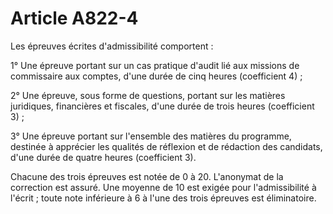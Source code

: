 # Article A822-4

Les épreuves écrites d'admissibilité comportent :

1° Une épreuve portant sur un cas pratique d'audit lié aux missions de commissaire aux comptes, d'une durée de cinq heures (coefficient 4) ;

2° Une épreuve, sous forme de questions, portant sur les matières juridiques, financières et fiscales, d'une durée de trois heures (coefficient 3) ;

3° Une épreuve portant sur l'ensemble des matières du programme, destinée à apprécier les qualités de réflexion et de rédaction des candidats, d'une durée de quatre heures (coefficient 3).

Chacune des trois épreuves est notée de 0 à 20. L'anonymat de la correction est assuré. Une moyenne de 10 est exigée pour l'admissibilité à l'écrit ; toute note inférieure à 6 à l'une des trois épreuves est éliminatoire.
